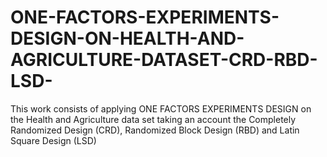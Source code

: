 # ONE-FACTORS-EXPERIMENTS-DESIGN-ON-HEALTH-AND-AGRICULTURE-DATASET-CRD-RBD-LSD-
This work consists of applying ONE FACTORS EXPERIMENTS DESIGN on the Health and Agriculture data set taking an account the Completely Randomized Design (CRD), Randomized Block Design (RBD) and Latin Square Design (LSD) 

